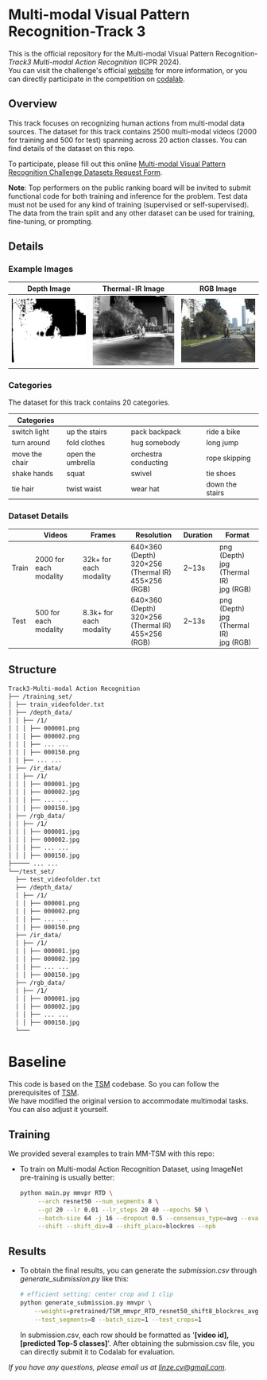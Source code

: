 # Multi-modal Visual Pattern Recognition-Track 3
This is the official repository for the Multi-modal Visual Pattern Recognition-_Track3 Multi-modal Action Recognition_ (ICPR 2024). 
<br>You can visit the challenge's official [website](https://prci-lab.github.io/mmvpr-workshop-icpr2024/) for more information, or you can directly participate in the competition on [codalab]().
## Overview

This track focuses on recognizing human actions from multi-modal data sources. The dataset for this track contains 2500 multi-modal videos (2000 for training and 500 for test) spanning across 20 action classes. You can find details of the dataset on this repo.

To participate, please fill out this online [Multi-modal Visual Pattern Recognition Challenge Datasets Request Form](https://docs.google.com/forms/d/e/1FAIpQLSeJGZTYW-JS0-IJKnWgYGnE0EgdXnoL7Yi0xc-F9Z6XU1X4Zg/viewform).


**Note**: Top performers on the public ranking board will be invited to submit functional code for both training and inference for the problem. Test data must not be used for any kind of training (supervised or self-supervised). The data from the train split and any other dataset can be used for training, fine-tuning, or prompting.

## Details

### Example Images

| Depth Image | Thermal-IR Image | RGB Image |
|:-----------:|:----------------:|:---------:|
| ![Depth Output](figs/output_depth.gif) | ![IR Output](figs/output_ir.gif) | ![RGB Output](figs/output_rgb.gif) |

### Categories

The dataset for this track contains 20 categories.

|Categories          |            |             |         |
|---------------------|---------------------|----------------------|------------------|
| switch light        | up the stairs       | pack backpack        | ride a bike      |
| turn around         | fold clothes        | hug somebody         | long jump        |
| move the chair      | open the umbrella   | orchestra conducting | rope skipping    |
| shake hands         | squat               | swivel               | tie shoes        |
| tie hair            | twist waist         | wear hat             | down the stairs  |

### Dataset Details

|         | Videos | Frames              | Resolution                                  | Duration | Format                                    |
|---------|--------|---------------------|---------------------------------------------|----------|-------------------------------------------|
| Train   | 2000 for each modality   | 32k+ for each modality | 640×360 (Depth)<br>320×256 (Thermal IR)<br>455×256 (RGB) | 2~13s    | png (Depth)<br>jpg (Thermal IR)<br>jpg (RGB) |
| Test    | 500 for each modality   | 8.3k+ for each modality | 640×360 (Depth)<br>320×256 (Thermal IR)<br>455×256 (RGB) | 2~13s    | png (Depth)<br>jpg (Thermal IR)<br>jpg (RGB) |

## Structure

```
Track3-Multi-modal Action Recognition
├── /training_set/
│ ├── train_videofolder.txt
│ ├── /depth_data/
│ │ ├── /1/
│ │ │ ├── 000001.png
│ │ │ ├── 000002.png
│ │ │ ├── ... ...
│ │ │ ├── 000150.png
│ │ ├── ... ...
│ ├── /ir_data/
│ │ ├── /1/
│ │ │ ├── 000001.jpg
│ │ │ ├── 000002.jpg
│ │ │ ├── ... ...
│ │ │ ├── 000150.jpg
│ ├── /rgb_data/
│ │ ├── /1/
│ │ │ ├── 000001.jpg
│ │ │ ├── 000002.jpg
│ │ │ ├── ... ...
│ │ │ ├── 000150.jpg
├───── ... ...
└──/test_set/
  ├── test_videofolder.txt
  ├── /depth_data/
  │ ├── /1/
  │ │ ├── 000001.png
  │ │ ├── 000002.png
  │ │ ├── ... ...
  │ │ ├── 000150.png
  ├── /ir_data/
  │ ├── /1/
  │ │ ├── 000001.jpg
  │ │ ├── 000002.jpg
  │ │ ├── ... ...
  │ │ ├── 000150.jpg
  ├── /rgb_data/
  │ ├── /1/
  │ │ ├── 000001.jpg
  │ │ ├── 000002.jpg
  │ │ ├── ... ...
  │ │ ├── 000150.jpg
  └───
```
# Baseline
This code is based on the [TSM](https://github.com/mit-han-lab/temporal-shift-module) codebase. So you can follow the prerequisites of [TSM](https://github.com/mit-han-lab/temporal-shift-module). 
<br>We have modified the original version to accommodate multimodal tasks. You can also adjust it yourself.

## Training 

We provided several examples to train MM-TSM with this repo:

- To train on Multi-modal Action Recognition Dataset, using ImageNet pre-training is usually better:

  ```bash
  python main.py mmvpr RTD \
       --arch resnet50 --num_segments 8 \
       --gd 20 --lr 0.01 --lr_steps 20 40 --epochs 50 \
       --batch-size 64 -j 16 --dropout 0.5 --consensus_type=avg --eval-freq=1 \
       --shift --shift_div=8 --shift_place=blockres --npb
  ```
  
## Results 
- To obtain the final results, you can generate the _submission.csv_ through _generate_submission.py_ like this:
  ```bash
  # efficient setting: center crop and 1 clip
  python generate_submission.py mmvpr \
      --weights=pretrained/TSM_mmvpr_RTD_resnet50_shift8_blockres_avg_segment8_e45.pth \
      --test_segments=8 --batch_size=1 --test_crops=1
  ```
  In submission.csv, each row should be formatted as '<strong>[video id], [predicted Top-5 classes]</strong>'. After obtaining the submission.csv file, you can directly submit it to Codalab for evaluation.


*If you have any questions, please email us at linze.cv@gmail.com.*
